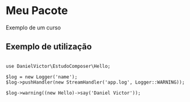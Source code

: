 # Meu Pacote

Exemplo de um curso


## Exemplo de utilização

```

use DanielVictor\EstudoComposer\Hello;

$log = new Logger('name');
$log->pushHandler(new StreamHandler('app.log', Logger::WARNING));

$log->warning((new Hello)->say('Daniel Victor'));

```
